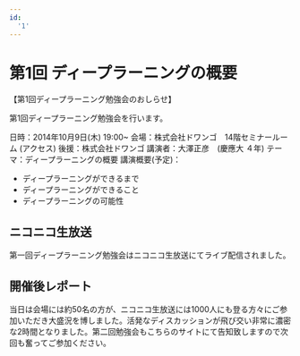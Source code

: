 ```yaml
---
id:
  '1'
---
```


# 第1回 ディープラーニングの概要

【第1回ディープラーニング勉強会のおしらせ】

第1回ディープラーニング勉強会を行います。

日時：2014年10月9日(木) 19:00~
会場：株式会社ドワンゴ　14階セミナールーム (アクセス)
後援：株式会社ドワンゴ
講演者：大澤正彦　(慶應大 ４年)
テーマ：ディープラーニングの概要
講演概要(予定)：
- ディープラーニングができるまで
- ディープラーニングができること
- ディープラーニングの可能性


## ニコニコ生放送

第一回ディープラーニング勉強会はニコニコ生放送にてライブ配信されました。

## 開催後レポート

当日は会場には約50名の方が、ニコニコ生放送には1000人にも登る方々にご参加いただき大盛況を博しました。活発なディスカッションが飛び交い非常に濃密な2時間となりました。第二回勉強会もこちらのサイトにて告知致しますので次回も奮ってご参加ください。
